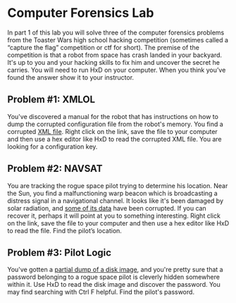 # Computer Forensics Lab
In part 1 of this lab you will solve three of the computer forensics problems from the Toaster Wars high school hacking competition (sometimes called a “capture the flag” competition or ctf for short).
The premise of the competition is that a robot from space has crash landed in your backyard. It's up to you and your hacking skills to fix him and uncover the secret he carries. You will need to run HxD on your computer. When you think you’ve found the answer show it to your instructor.

Problem #1: XMLOL
-----------------
You've discovered a manual for the robot that has instructions on how to dump the corrupted configuration file from the robot's memory. You find a corrupted [XML file](tmpVrg2Ah.xml). Right click on the link, save the file to your computer and then use a hex editor like HxD to read the corrupted XML file. You are looking for a configuration key.

Problem #2: NAVSAT
------------------
You are tracking the rogue space pilot trying to determine his location. Near the Sun, you find a malfunctioning warp beacon which is broadcasting a distress signal in a navigational channel. It looks like it's been damaged by solar radiation, and [some of its data](recovery.zip) have been corrupted. If you can recover it, perhaps it will point at you to something interesting. Right click on the link, save the file to your computer and then use a hex editor like HxD to read the file. Find the pilot’s location.

Problem #3: Pilot Logic
-----------------------
You've gotten a [partial dump of a disk image](pilot_image), and you're pretty sure that a password belonging to a rogue space pilot is cleverly hidden somewhere within it. Use HxD to read the disk image and discover the password. You may find searching with Ctrl F helpful.
Find the pilot's password.   

